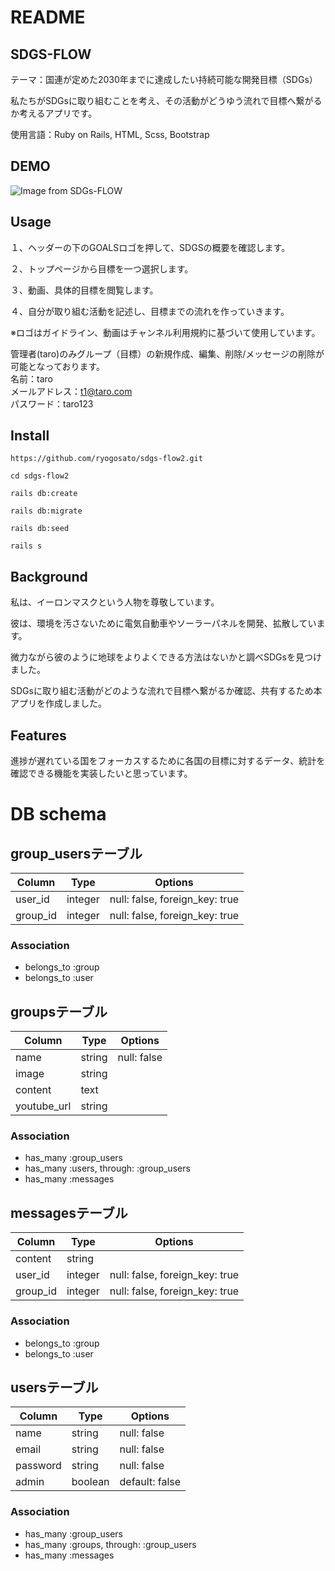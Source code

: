 # README

## SDGS-FLOW
テーマ：国連が定めた2030年までに達成したい持続可能な開発目標（SDGs）  
  
私たちがSDGsに取り組むことを考え、その活動がどうゆう流れで目標へ繋がるか考えるアプリです。
  
使用言語：Ruby on Rails, HTML, Scss, Bootstrap
## DEMO
![Image from SDGs-FLOW](https://i.gyazo.com/6329a5c25e1ec21d65b196fe355636b2.jpg)

## Usage
１、ヘッダーの下のGOALSロゴを押して、SDGSの概要を確認します。  

２、トップページから目標を一つ選択します。  

３、動画、具体的目標を閲覧します。  

４、自分が取り組む活動を記述し、目標までの流れを作っていきます。  


※ロゴはガイドライン、動画はチャンネル利用規約に基づいて使用しています。

管理者(taro)のみグループ（目標）の新規作成、編集、削除/メッセージの削除が可能となっております。  
名前：taro  
メールアドレス：t1@taro.com  
パスワード：taro123  


## Install
```
https://github.com/ryogosato/sdgs-flow2.git

cd sdgs-flow2

rails db:create

rails db:migrate

rails db:seed

rails s
```

## Background
私は、イーロンマスクという人物を尊敬しています。  

彼は、環境を汚さないために電気自動車やソーラーパネルを開発、拡散しています。  

微力ながら彼のように地球をよりよくできる方法はないかと調べSDGsを見つけ  ました。  

SDGsに取り組む活動がどのような流れで目標へ繋がるか確認、共有するため本アプリを作成しました。    

## Features
進捗が遅れている国をフォーカスするために各国の目標に対するデータ、統計を確認できる機能を実装したいと思っています。

# DB schema

## group_usersテーブル
|Column|Type|Options|
|------|----|-------|
|user_id|integer|null: false, foreign_key: true|
|group_id|integer|null: false, foreign_key: true|
### Association
- belongs_to :group
- belongs_to :user

## groupsテーブル
|Column|Type|Options|
|------|----|-------|
|name|string|null: false|
|image|string||
|content|text||
|youtube_url|string||
### Association
- has_many :group_users
- has_many :users, through: :group_users
- has_many :messages

## messagesテーブル
|Column|Type|Options|
|------|----|-------|
|content|string||
|user_id|integer|null: false, foreign_key: true|
|group_id|integer|null: false, foreign_key: true|
### Association
- belongs_to :group
- belongs_to :user

## usersテーブル
|Column|Type|Options|
|------|----|-------|
|name|string|null: false|
|email|string|null: false|
|password|string|null: false|
|admin|boolean|default: false|
### Association
- has_many :group_users
- has_many :groups, through: :group_users
- has_many :messages